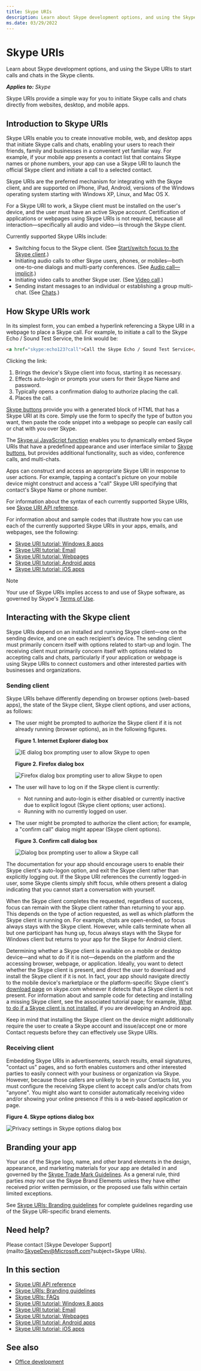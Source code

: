 ```yaml
---
title: Skype URIs
description: Learn about Skype development options, and using the Skype URIs to start calls and chats in the Skype clients.
ms.date: 03/29/2022
---
```


# Skype URIs

Learn about Skype development options, and using the Skype URIs to start calls and chats in the Skype clients.

 _**Applies to:** Skype_

Skype URIs provide a simple way for you to initiate Skype calls and chats directly from websites, desktop, and mobile apps.

## Introduction to Skype URIs

Skype URIs enable you to create innovative mobile, web, and desktop apps that initiate Skype calls and chats,
enabling your users to reach their friends, family and businesses in a convenient yet familiar way. For example,
if your mobile app presents a contact list that contains Skype names or phone numbers, your app can use a Skype URI to
launch the official Skype client and initiate a call to a selected contact.

Skype URIs are the preferred mechanism for integrating with the Skype client, and are supported on iPhone, iPad, Android,
versions of the Windows operating system starting with Windows XP, Linux, and Mac OS X.

For a Skype URI to work, a Skype client must be installed on the user's device, and the user must have an active Skype
account. Certification of applications or webpages using Skype URIs is not required, because all interaction—specifically
all audio and video—is through the Skype client.

Currently supported Skype URIs include:

* Switching focus to the Skype client. (See [Start/switch focus to the Skype client](SkypeURIAPIReference.md).)
* Initiating audio calls to other Skype users, phones, or mobiles—both one-to-one dialogs and multi-party conferences. (See [Audio call—implicit](SkypeURIAPIReference.md).)
* Initiating video calls to another Skype user. (See [Video call](SkypeURIAPIReference.md).)
* Sending instant messages to an individual or establishing a group multi-chat. (See [Chats](SkypeURIAPIReference.md).)

## How Skype URIs work

In its simplest form, you can embed a hyperlink referencing a Skype URI in a webpage to place a Skype call. For example,
to initiate a call to the Skype Echo / Sound Test Service, the link would be:

```html
<a href="skype:echo123?call">Call the Skype Echo / Sound Test Service</a>
```

Clicking the link:

1. Brings the device's Skype client into focus, starting it as necessary.
1. Effects auto-login or prompts your users for their Skype Name and password.
1. Typically opens a confirmation dialog to authorize placing the call.
1. Places the call.

[Skype buttons](https://www.skype.com/en/features/skype-buttons/create-skype-buttons/) provide you with a generated
block of HTML that has a Skype URI at its core. Simply use the form to specify the type of button you want, then
paste the code snippet into a webpage so people can easily call or chat with you over Skype.

The [Skype.ui JavaScript function](SkypeURItutorial_Webpages.md) enables you to dynamically embed Skype URIs
that have a predefined appearance and user interface similar to [Skype buttons](https://www.skype.com/en/features/skype-buttons/create-skype-buttons/),
but provides additional functionality, such as video, conference calls, and multi-chats.

Apps can construct and access an appropriate Skype URI in response to user actions. For example, tapping a contact's
picture on your mobile device might construct and access a "call" Skype URI specifying that contact's Skype Name or
phone number.

For information about the syntax of each currently supported Skype URIs, see [Skype URI API reference](SkypeURIAPIReference.md).

For information about and sample codes that illustrate how you can use each of the currently supported Skype URIs in
your apps, emails, and webpages, see the following:

* [Skype URI tutorial: Windows 8 apps](SkypeURITutorial_Windows8Apps.md)
* [Skype URI tutorial: Email](SkypeURITutorial_Email.md)
* [Skype URI tutorial: Webpages](SkypeURItutorial_Webpages.md)
* [Skype URI tutorial: Android apps](SkypeURITutorial_AndroidApps.md)
* [Skype URI tutorial: iOS apps](SkypeURITutorial_iOSApps.md)

> [!NOTE]
> Your use of Skype URIs implies access to and use of Skype software, as governed by Skype's
[Terms of Use](https://www.skype.com/go/tou/).

## Interacting with the Skype client

Skype URIs depend on an installed and running Skype client—one on the sending device, and one on each recipient's device.
The sending client must primarily concern itself with options related to start-up and login. The receiving client must
primarily concern itself with options related to accepting calls and chats, particularly if your application or webpage
is using Skype URIs to connect customers and other interested parties with businesses and organizations.

### Sending client

Skype URIs behave differently depending on browser options (web-based apps), the state of the Skype client,
Skype client options, and user actions, as follows:

* The user might be prompted to authorize the Skype client if it is not already running (browser options), as in the following figures.

    **Figure 1. Internet Explorer dialog box**

    ![IE dialog box prompting user to allow Skype to open](images/skypeUri_AllowProgramOpen_IE.png)

    **Figure 2. Firefox dialog box**

    ![Firefox dialog box prompting user to allow Skype to open](images/skypeUri_AllowProgramOpen_Android.png)

* The user will have to log on if the Skype client is currently:

  * Not running and auto-login is either disabled or currently inactive due to explicit logout (Skype client options; user actions).
  * Running with no currently logged on user.
* The user might be prompted to authorize the client action; for example, a "confirm call" dialog might appear (Skype client options).

    **Figure 3. Confirm call dialog box**

    ![Dialog box prompting user to allow a Skype call](images/skypeUri_AllowCall.png)

The documentation for your app should encourage users to enable their Skype client's auto-logon option, and exit the Skype
client rather than explicitly logging out. If the Skype URI references the currently logged-in user, some Skype clients
simply shift focus, while others present a dialog indicating that you cannot start a conversation with yourself.

When the Skype client completes the requested, regardless of success, focus can remain with the Skype client rather than
returning to your app. This depends on the type of action requested, as well as which platform the Skype client is running
on. For example, chats are open-ended, so focus always stays with the Skype client. However, while calls terminate when all
but one participant has hung up, focus always stays with the Skype for Windows client but returns to your app for the Skype
for Android client.

Determining whether a Skype client is available on a mobile or desktop device—and what to do if it is not—depends on the
platform and the accessing browser, webpage, or application. Ideally, you want to detect whether the Skype client is
present, and direct the user to download and install the Skype client if it is not. In fact, your app should navigate
directly to the mobile device's marketplace or the platform-specific Skype client's [download page](https://www.skype.com/go/download)
on skype.com whenever it detects that a Skype client is not present. For information about and sample code for detecting
and installing a missing Skype client, see the associated tutorial page; for example, [What to do if a Skype client is not installed](SkypeURITutorial_AndroidApps.md),
if you are developing an Android app.

Keep in mind that installing the Skype client on the device might additionally require the user to create a Skype account
and issue/accept one or more Contact requests before they can effectively use Skype URIs.

### Receiving client

Embedding Skype URIs in advertisements, search results, email signatures, "contact us" pages, and so forth enables customers
and other interested parties to easily connect with your business or organization via Skype. However, because those callers
are unlikely to be in your Contacts list, you must configure the receiving Skype client to accept calls and/or chats from
"anyone". You might also want to consider automatically receiving video and/or showing your online presence if this is a
web-based application or page.

**Figure 4. Skype options dialog box**

![Privacy settings in Skype options dialog box](images/skypeUri_PrivacySettings.png)

## Branding your app

Your use of the Skype logo, name, and other brand elements in the design, appearance, and marketing materials for your app
are detailed in and governed by the [Skype Trade Mark Guidelines](https://www.skype.com/en/legal/brand-guidelines/). As a
general rule, third parties _may not_ use the Skype Brand Elements unless they have either received prior written
permission, or the proposed use falls within certain limited exceptions.

See [Skype URIs: Branding guidelines](SkypeURIs_BrandingGuidelines.md) for complete guidelines regarding use of the
Skype URI-specific brand elements.

## Need help?

Please contact [Skype Developer Support](mailto:SkypeDev@Microsoft.com?subject=Skype URIs).

## In this section

* [Skype URI API reference](SkypeURIAPIReference.md)
* [Skype URIs: Branding guidelines](SkypeURIs_BrandingGuidelines.md)
* [Skype URIs: FAQs](SkypeURIs_FAQs.md)
* [Skype URI tutorial: Windows 8 apps](SkypeURITutorial_Windows8Apps.md)
* [Skype URI tutorial: Email](SkypeURITutorial_Email.md)
* [Skype URI tutorial: Webpages](SkypeURItutorial_Webpages.md)
* [Skype URI tutorial: Android apps](SkypeURITutorial_AndroidApps.md)
* [Skype URI tutorial: iOS apps](SkypeURITutorial_iOSApps.md)

## See also

* [Office development](https://msdn.microsoft.com/library/7f24db34-c1ad-4a83-a9bd-3c85a39c0bd8%28Office.15%29.aspx)
